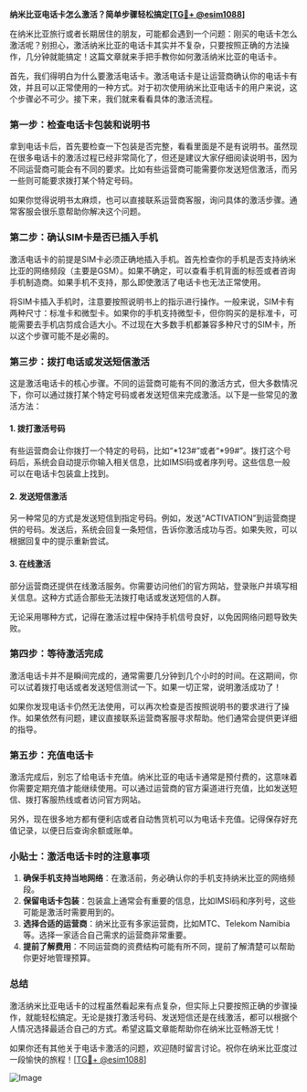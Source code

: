 **纳米比亚电话卡怎么激活？简单步骤轻松搞定[[TG💪+ @esim1088](https://t.me/s/esim1088)]**

在纳米比亚旅行或者长期居住的朋友，可能都会遇到一个问题：刚买的电话卡怎么激活呢？别担心，激活纳米比亚的电话卡其实并不复杂，只要按照正确的方法操作，几分钟就能搞定！这篇文章就来手把手教你如何激活纳米比亚的电话卡。

首先，我们得明白为什么要激活电话卡。激活电话卡是让运营商确认你的电话卡有效，并且可以正常使用的一种方式。对于初次使用纳米比亚电话卡的用户来说，这个步骤必不可少。接下来，我们就来看看具体的激活流程。

### **第一步：检查电话卡包装和说明书**

拿到电话卡后，首先要检查一下包装是否完整，看看里面是不是有说明书。虽然现在很多电话卡的激活过程已经非常简化了，但还是建议大家仔细阅读说明书，因为不同运营商可能会有不同的要求。比如有些运营商可能需要你发送短信激活，而另一些则可能要求拨打某个特定号码。

如果你觉得说明书太麻烦，也可以直接联系运营商客服，询问具体的激活步骤。通常客服会很乐意帮助你解决这个问题。

### **第二步：确认SIM卡是否已插入手机**

激活电话卡的前提是SIM卡必须正确地插入手机。首先检查你的手机是否支持纳米比亚的网络频段（主要是GSM）。如果不确定，可以查看手机背面的标签或者咨询手机制造商。如果手机不支持，那么即使激活了电话卡也无法正常使用。

将SIM卡插入手机时，注意要按照说明书上的指示进行操作。一般来说，SIM卡有两种尺寸：标准卡和微型卡。如果你的手机支持微型卡，但你购买的是标准卡，可能需要去手机店剪成合适大小。不过现在大多数手机都兼容多种尺寸的SIM卡，所以这个步骤可能不是必需的。

### **第三步：拨打电话或发送短信激活**

这是激活电话卡的核心步骤。不同的运营商可能有不同的激活方式，但大多数情况下，你可以通过拨打某个特定号码或者发送短信来完成激活。以下是一些常见的激活方法：

#### **1. 拨打激活号码**
有些运营商会让你拨打一个特定的号码，比如“*123#”或者“*99#”。拨打这个号码后，系统会自动提示你输入相关信息，比如IMSI码或者序列号。这些信息一般可以在电话卡包装盒上找到。

#### **2. 发送短信激活**
另一种常见的方式是发送短信到指定号码。例如，发送“ACTIVATION”到运营商提供的号码。发送后，系统会回复一条短信，告诉你激活成功与否。如果失败，可以根据回复中的提示重新尝试。

#### **3. 在线激活**
部分运营商还提供在线激活服务。你需要访问他们的官方网站，登录账户并填写相关信息。这种方式适合那些无法拨打电话或发送短信的人群。

无论采用哪种方式，记得在激活过程中保持手机信号良好，以免因网络问题导致失败。

### **第四步：等待激活完成**

激活电话卡并不是瞬间完成的，通常需要几分钟到几个小时的时间。在这期间，你可以试着拨打电话或者发送短信测试一下。如果一切正常，说明激活成功了！

如果你发现电话卡仍然无法使用，可以再次检查是否按照说明书的要求进行了操作。如果依然有问题，建议直接联系运营商客服寻求帮助。他们通常会提供更详细的指导。

### **第五步：充值电话卡**

激活完成后，别忘了给电话卡充值。纳米比亚的电话卡通常是预付费的，这意味着你需要定期充值才能继续使用。可以通过运营商的官方渠道进行充值，比如发送短信、拨打客服热线或者访问官方网站。

另外，现在很多地方都有便利店或者自动售货机可以为电话卡充值。记得保存好充值记录，以便日后查询余额或账单。

### **小贴士：激活电话卡时的注意事项**

1. **确保手机支持当地网络**：在激活前，务必确认你的手机支持纳米比亚的网络频段。
2. **保留电话卡包装**：包装盒上通常会有重要的信息，比如IMSI码和序列号，这些可能是激活时需要用到的。
3. **选择合适的运营商**：纳米比亚有多家运营商，比如MTC、Telekom Namibia等。选择一家适合自己需求的运营商非常重要。
4. **提前了解费用**：不同运营商的资费结构可能有所不同，提前了解清楚可以帮助你更好地管理预算。

### **总结**

激活纳米比亚电话卡的过程虽然看起来有点复杂，但实际上只要按照正确的步骤操作，就能轻松搞定。无论是拨打激活号码、发送短信还是在线激活，都可以根据个人情况选择最适合自己的方式。希望这篇文章能帮助你在纳米比亚畅游无忧！

如果你还有其他关于电话卡激活的问题，欢迎随时留言讨论。祝你在纳米比亚度过一段愉快的旅程！[[TG💪+ @esim1088](https://t.me/s/esim1088)]

![Image](https://i.postimg.cc/4NQfJmqS/Snipaste-2025-05-13-00-14-12.png)